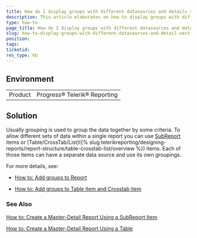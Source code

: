 ```yaml
---
title: How do I display groups with different datasources and details sections?
description: This article elaborates on how to display groups with different datasources and details sections
type: how-to
page_title: How do I display groups with different datasources and details sections?
slug: how-to-display-groups-with-different-datasources-and-detail-sections
position: 
tags: 
ticketid: 
res_type: kb
---
```


## Environment
<table>
	<tr>
		<td>Product</td>
		<td>Progress® Telerik® Reporting </td>
	</tr>
</table>

## Solution
Usually grouping is used to group the data together by some criteria. To allow different sets of data within a single report you can use [SubReport](../report-items-sub-report) items or [Table/CrossTab/List]({% slug telerikreporting/designing-reports/report-structure/table-crosstab-list/overview %}) items. Each of those items can have a separate data source and use its own groupings.

For more details, see:

- [How to: Add groups to Report](../data-items-how-to-add-groups-to-report-item)

- [How to: Add groups to Table item and Crosstab item](../data-items-how-to-add-groups-to-table-item-and-crosstab-item)

### See Also
  [How to: Create a Master-Detail Report Using a SubReport Item](../designing-reports-master-detail)

  [How to: Create a Master-Detail Report Using a Table](../table-howto-creating-master-detail-reports-using-table)